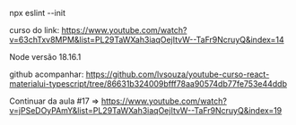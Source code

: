 npx eslint --init

curso do link:  https://www.youtube.com/watch?v=63chTxv8MPM&list=PL29TaWXah3iaqOejItvW--TaFr9NcruyQ&index=14

Node versão 18.16.1

github acompanhar: https://github.com/lvsouza/youtube-curso-react-materialui-typescript/tree/86631b324009bfff78aa90574db77fe753e44ddb

Continuar da aula #17 => https://www.youtube.com/watch?v=jPSeDOyPAmY&list=PL29TaWXah3iaqOejItvW--TaFr9NcruyQ&index=19